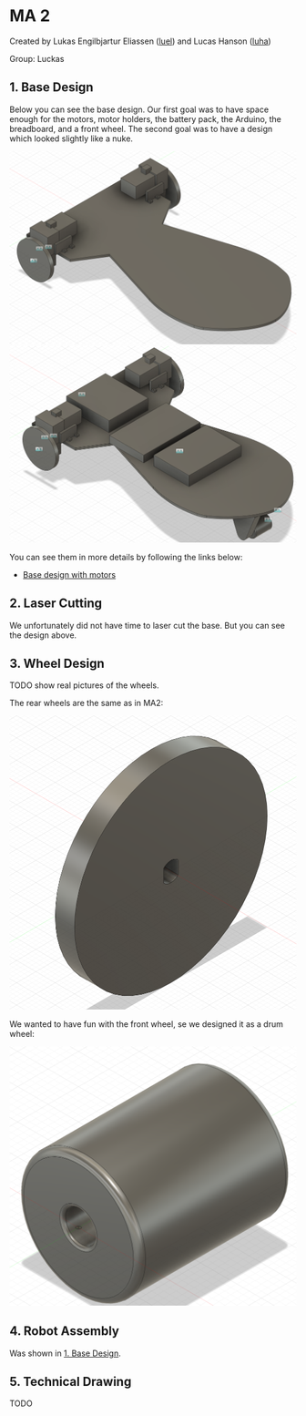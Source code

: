 # MA 2

Created by Lukas Engilbjartur Eliassen ([luel](mailto:luel@itu.dk)) and Lucas Hanson ([luha](mailto:luha@itu.dk))

Group: Luckas

## 1. Base Design

Below you can see the base design.
Our first goal was to have space enough for the motors, motor holders, the battery pack, the Arduino, the breadboard, and a front wheel.
The second goal was to have a design which looked slightly like a nuke.

![Base design only with the motors](assets/base_with_motors.png)
![Base design with all components](assets/base_with_everything.png)

You can see them in more details by following the links below:

- [Base design with motors](assets/base_with_motors.png)

## 2. Laser Cutting

We unfortunately did not have time to laser cut the base.
But you can see the design above.

## 3. Wheel Design

TODO show real pictures of the wheels.

The rear wheels are the same as in MA2:

![Rear wheel](assets/rear_wheel.png)

We wanted to have fun with the front wheel, se we designed it as a drum wheel:

![Front wheel](assets/front_wheel.png)

## 4. Robot Assembly

Was shown in [1. Base Design](#1-base-design).

## 5. Technical Drawing

TODO
